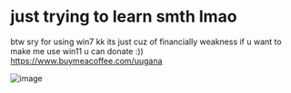 # just trying to learn smth lmao
btw sry for using win7 kk its just cuz of financially weakness if u want to make me use win11 u can donate :))
https://www.buymeacoffee.com/uugana

![image](https://user-images.githubusercontent.com/65070195/185200184-6ae6f4a3-bfd0-4721-9f24-ffb125cbb290.png)
